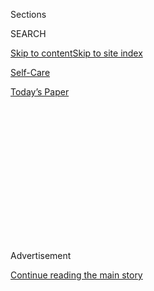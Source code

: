 <div id="app">

<div>

<div>

<div>

<div class="NYTAppHideMasthead css-1q2w90k e1suatyy0">

<div class="section css-ui9rw0 e1suatyy2">

<div class="css-eph4ug er09x8g0">

<div class="css-6n7j50">

</div>

<span class="css-1dv1kvn">Sections</span>

<div class="css-10488qs">

<span class="css-1dv1kvn">SEARCH</span>

</div>

[Skip to content](#site-content)[Skip to site
index](#site-index)

</div>

<div id="masthead-section-label" class="css-1wr3we4 eaxe0e00">

[Self-Care](https://www.nytimes.com/section/style/self-care/)

</div>

<div class="css-10698na e1huz5gh0">

</div>

</div>

<div id="masthead-bar-one" class="section hasLinks css-15hmgas e1csuq9d3">

<div class="css-uqyvli e1csuq9d0">

</div>

<div class="css-1uqjmks e1csuq9d1">

</div>

<div class="css-9e9ivx">

[](https://myaccount.nytimes.com/auth/login?response_type=cookie&client_id=vi)

</div>

<div class="css-1bvtpon e1csuq9d2">

[Today’s
Paper](https://www.nytimes.com/section/todayspaper)

</div>

</div>

</div>

</div>

<div data-aria-hidden="false">

<div id="site-content" data-role="main">

<div>

<div class="css-1aor85t" style="opacity:0.000000001;z-index:-1;visibility:hidden">

<div class="css-1hqnpie">

<div class="css-epjblv">

<span class="css-17xtcya">[Self-Care](/section/style/self-care/)</span><span class="css-x15j1o">|</span><span class="css-fwqvlz">Are
There Benefits to Collagen
Supplements?</span>

</div>

<div class="css-k008qs">

<div class="css-1iwv8en">

<span class="css-18z7m18"></span>

<div>

</div>

</div>

<span class="css-1n6z4y">https://nyti.ms/2rsZ6DF</span>

<div class="css-1705lsu">

<div class="css-4xjgmj">

<div class="css-4skfbu" data-role="toolbar" data-aria-label="Social Media Share buttons, Save button, and Comments Panel with current comment count" data-testid="share-tools">

  - 
  - 
  - 
  - 
    
    <div class="css-6n7j50">
    
    </div>

  - 

</div>

</div>

</div>

</div>

</div>

</div>

<div id="NYT_TOP_BANNER_REGION" class="css-13pd83m">

</div>

<div id="top-wrapper" class="css-1sy8kpn">

<div id="top-slug" class="css-l9onyx">

Advertisement

</div>

[Continue reading the main
story](#after-top)

<div class="ad top-wrapper" style="text-align:center;height:100%;display:block;min-height:250px">

<div id="top" class="place-ad" data-position="top" data-size-key="top">

</div>

</div>

<div id="after-top">

</div>

</div>

<div>

<div id="sponsor-wrapper" class="css-1hyfx7x">

<div id="sponsor-slug" class="css-19vbshk">

Supported by

</div>

[Continue reading the main
story](#after-sponsor)

<div id="sponsor" class="ad sponsor-wrapper" style="text-align:center;height:100%;display:block">

</div>

<div id="after-sponsor">

</div>

</div>

<div class="css-186x18t">

SCAM OR NOT

</div>

<div class="css-1vkm6nb ehdk2mb0">

# Are There Benefits to Collagen Supplements?

</div>

Maybe\! But get ready for a long-term
relationship.

<div class="css-79elbk" data-testid="photoviewer-wrapper">

<div class="css-z3e15g" data-testid="photoviewer-wrapper-hidden">

</div>

<div class="css-1a48zt4 ehw59r15" data-testid="photoviewer-children">

![<span class="css-cnj6d5 e1z0qqy90" itemprop="copyrightHolder"><span class="css-1ly73wi e1tej78p0">Credit...</span><span><span>Photo
Illustration by The New York Times;
Shutterstock</span></span></span>](https://static01.nyt.com/images/2019/11/06/fashion/06scams-collagen2/06scams-collagen2-articleLarge.jpg?quality=75&auto=webp&disable=upscale)

</div>

</div>

<div class="css-18e8msd">

<div class="css-vp77d3 epjyd6m0">

<div class="css-1baulvz">

By <span class="css-1baulvz last-byline" itemprop="name">Gabriela
Ulloa</span>

</div>

</div>

  - 
    
    <div class="css-ld3wwf e16638kd2">
    
    Published Nov. 9, 2019Updated Nov. 11,
    2019
    
    </div>

  - 
    
    <div class="css-4xjgmj">
    
    <div class="css-pvvomx" data-role="toolbar" data-aria-label="Social Media Share buttons, Save button, and Comments Panel with current comment count" data-testid="share-tools">
    
      - 
      - 
      - 
      - 
        
        <div class="css-6n7j50">
        
        </div>
    
      - 
    
    </div>
    
    </div>

</div>

</div>

<div class="section meteredContent css-1r7ky0e" name="articleBody" itemprop="articleBody">

<div class="css-1fanzo5 StoryBodyCompanionColumn">

<div class="css-53u6y8">

It will make your skin look dewy and fresh, your bones and nails strong,
and your joints pain-free. These are the claims made by the countless
manufacturers of collagen supplements that come in the form of powders,
pills and creams. For that reason, it’s no surprise that collagen has
become a widely sought-after ingredient in the wellness and beauty
communities. But collagen’s efficacy is still pretty up in the air.
Frustrated? Here’s what we know.

-----

## What is collagen?

Collagen is one of the most[abundant
proteins](https://www.ncbi.nlm.nih.gov/pmc/articles/PMC2846778/) in the
body. In fact, collagen is “[the main structural
protein](https://pdfs.semanticscholar.org/6667/18c2d1ec539560350877bfe8212ba37ee2ae.pdf?_ga=2.110665990.264799597.1571862250-1979460952.1571862250)that
forms the [connective
tissue](https://www.ncbi.nlm.nih.gov/books/NBK21582/) throughout our
body, from skin to bones, muscles, tendons and ligaments,” said Dr.
[Shari Marchbein,](https://drsharimarchbein.com/) a board-certified
dermatologist based in New York. It’s no wonder that the bottled up
version of this protein (usually made of animal collagen) is in high
demand.

Collagen makes up a whopping 80 percent of our skin, and works with
another protein called elastin that — yes, you guessed it — keeps our
skin elastic. But as we age, our bodies naturally start reducing
collagen
[production](https://www.ncbi.nlm.nih.gov/pmc/articles/PMC1606623/). The
board-certified dermatologist Dr. [Whitney
Bowe](https://drwhitneybowe.com/)described our body’s collagen as “ropes
of protein in the skin.” When we’re young, the rope remains tight, but
as we age, the ends begin to fray. Essentially, our bodies are not able
to replace the collagen we are losing as quickly as it is breaking down.
Starting in our 20s, we begin losing about [1
percent](https://www.ncbi.nlm.nih.gov/pmc/articles/PMC3583892/)of our
collagen each year, said Dr. Bowe. This, unfortunately, means drier
skin. [Sun exposure,](https://core.ac.uk/download/pdf/81940824.pdf)
cigarette smoke and pollution can also accelerate collagen breakdown.
“The concept of supplementing our collagen, especially [as we age and
as our body’s natural collagen production
declines](https://www.ncbi.nlm.nih.gov/pmc/articles/PMC1606623/), is
incredibly appealing from a dermatologic standpoint,” she said.

</div>

</div>

<div class="css-1fanzo5 StoryBodyCompanionColumn">

<div class="css-53u6y8">

Collagen peptides (also referred to as hydrolyzed collagen) which are in
supplements, are different. They’re made of the same amino acids as
collagen but are more easily absorbed by our bodies. That’s because
[they are much shorter chains of amino acids than
collagen](https://www.furtherfood.com/difference-between-collagen-gelatin-collagen-peptides-hydrolyzed-collagen-explained-by-nutritionist/),
making them more easily absorbed into our
[bloodstream](https://www.ncbi.nlm.nih.gov/pubmed/16076145) (i.e. more
digestible). That said, Dr. Marchbein reminds us that, “how much of the
supplement is absorbed and whether those amino acids make it to their
target organs to act as the building blocks to make more collagen is
still up for debate.” Be sure to look at the label as companies often,
or at least *should*, disclose what their product contains.

-----

## Does collagen work?

Some studies show that taking collagen supplements for several months
can improve skin
[elasticity](https://www.ncbi.nlm.nih.gov/pubmed/26840887), (i.e.,
wrinkles and roughness) as well as [signs of
aging](https://www.ncbi.nlm.nih.gov/pubmed/26362110). Others have shown
that consuming collagen can increase density in bones weakened with age
and can improve [joint](https://www.ncbi.nlm.nih.gov/pubmed/26267777),
back and
[knee](https://nutritionj.biomedcentral.com/articles/10.1186/s12937-016-0130-8?utm_campaign=B2B+Website&utm_medium=email&_hsenc=p2ANqtz-8boAuPkblnh0HOMhfQk99V4tjBBfFKPMleWTkA7yq7T8edePwyz0iYKfdhzXSbTKHekqMS0lblBSQD0JK3Q3F_VwOChg&_hsmi=25837964&utm_conten)
pain. But many of these studies are small and funded by companies that
make the product, increasing the opportunity for bias in the results.

It is possible that some of these benefits are attainable, according to
a 2019 literature review in the [Journal of Drugs in
Dermatology](https://jddonline.com/articles/dermatology/S1545961619P0009X/).
The review found some data from double-blind placebo controlled studies
to support that collagen could increase skin elasticity, collagen
density and overall hydration.

But a lot more evidence is needed. Dr. Bowe believes that the studies,
“though small and preliminary,” show promise. She said she has begun
recommending ingestible collagen to her patients and has witnessed
noticeable benefits in terms of skin elasticity, firmness and hydration.
(She often recommends [powder
based](https://onlinelibrary.wiley.com/doi/full/10.1111/jocd.12174)
supplements.)

</div>

</div>

<div class="css-1fanzo5 StoryBodyCompanionColumn">

<div class="css-53u6y8">

-----

## What’s the best way to absorb collagen?

Absorption can be a tricky game, especially when it comes to a huge
molecule like natural collagen. Smaller peptides can more easily pass
through our intestinal barrier and into our bloodstream. (In theory,
this is what all good supplements should be able to do.) The body can,
in theory, utilize absorbed collagen peptides in areas that need repair
the most.

Like with any fad, beauty and wellness see an opening and many companies
have jumped on the collagen bandwagon fairly quickly. [Pills,
powders](https://pubs.acs.org/doi/abs/10.1021/acs.jafc.6b05679), topical
creams and
[liquids](http://www.jmnn.org/article.asp?issn=2278-1870;year=2015;volume=4;issue=1;spage=47;epage=53;aulast=Borumand)
are all out there, promising to beautify your skin and strengthen your
bones.

Powders are the most popular because they’re easy to add to smoothies,
coffee or even water. In terms of dosage, Dr. Debra Jaliman, another
board-certified dermatologist, recommends always following the
directions on the bottle because no two supplements are made equally.

As for topical creams, Dr. Bowe explained that because collagen is
produced in the deeper level of the skin, called the dermis (which is
lower than the epidermis), it is very hard for topical collagen to
actually make it there.

(Watch out for products marketed as “plant-based collagen.” They don’t
actually contain collagen, and though they say they support collagen
production, the science is not there to back it
up.)

</div>

</div>

<div class="css-1fanzo5 StoryBodyCompanionColumn">

<div class="css-53u6y8">

-----

</div>

</div>

<div id="is-this-a-scam" class="section interactive-content interactive-size-scoop css-m2zfm8" data-id="100000006519225">

## Is This A Scam?

<div class="css-17ih8de interactive-body" data-sourceid="100000006519225">

<div class="g-story g-freebird g-max-limit" data-preview-slug="2019-03-10-vi-freebird">

</div>

<div id="is-this-a-scam">

### Is ...

<div class="g-scams">

<span class="g-scam">
[](https://www.nytimes.com/2019/10/16/style/self-care/celery-juice-benefits.html)</span>

Celery Juice

<span class="g-comma"></span>

,

<span class="g-scam">
[](https://www.nytimes.com/2019/10/16/style/self-care/kombucha-benefits.html)</span>

Kombucha

<span class="g-comma"></span>

,

<span class="g-scam">
[](https://www.nytimes.com/2019/10/16/style/self-care/activated-charcoal-benefits.html)</span>

Activated Charcoal

<span class="g-comma"></span>

,

<span class="g-scam">
[](https://www.nytimes.com/2019/10/16/style/self-care/cbd-oil-benefits.html)</span>

CBD

<span class="g-comma"></span>

,

<span class="g-scam">
[](https://www.nytimes.com/2019/10/16/style/self-care/turmeric-benefits.html)</span>

Turmeric

<span class="g-comma"></span>

,

<span class="g-scam">
[](https://www.nytimes.com/2019/11/01/style/self-care/fish-oil-benefits.html)</span>

Fish Oil

<span class="g-comma"></span>

,

<span class="g-scam">
[](https://www.nytimes.com/2019/11/15/style/chlorophyll-benefits.html)</span>

Chlorophyll

<span class="g-comma"></span>

,

<span class="g-scam">
[](https://www.nytimes.com/2019/11/23/style/self-care/intermittent-fasting-benefits.html)</span>

Intermittent Fasting

<span class="g-comma"></span>

,

<span class="g-scam">
[](https://www.nytimes.com/2020/01/02/style/self-care/keto-diet-explained-benefits.html)</span>

The Keto Diet

<span class="g-comma"></span>

,

<span class="g-scam">
[](https://www.nytimes.com/2019/11/27/style/self-care/probiotics-benefits.html)</span>

Probiotics

<span class="g-comma"></span>

,

<span class="g-scam">
[](https://www.nytimes.com/2019/11/09/style/self-care/collagen-benefits.html)</span>

Collagen

<span class="g-comma"></span>

,

<span class="g-scam">
[](https://www.nytimes.com/2020/02/13/style/self-care/coffee-benefits.html)</span>

Coffee

<span class="g-comma"></span>

,

</div>

### A Scam?

<div id="g-tagline-wrap">

Facts about wellness.

Will these trends change your life — or

take your money?

</div>

</div>

</div>

</div>

<div class="css-1fanzo5 StoryBodyCompanionColumn">

<div class="css-53u6y8">

-----

## So, should you try collagen?

Maybe\! But get ready for a very committed relationship. If collagen
does work, and you’re looking for long-lasting effects, you’ll have to
take supplements for the rest of your life. Why? The answer is
collagenase. According to Dr. Jaliman, our bodies are constantly
producing this enzyme and it eats away at our natural collagen. So if
collagen supplements improve your skin, bones and joints, you’ll need to
keep taking them.

One of the biggest downsides of consuming collagen, said [Dr. Robert
Anolik](https://www.charlottesbook.com/bookentries/robert-anolik-md/), a
clinical assistant professor of dermatology at the N.Y.U. School of
Medicine, is that just because you’re taking collagen that doesn’t mean
it’s all going directly to your skin.

-----

</div>

</div>

<div class="css-1fanzo5 StoryBodyCompanionColumn">

<div class="css-53u6y8">

## How do I take collagen?

Collagen supplements — like most supplements — are not closely regulated
by the F.D.A. Some supplements carry a
[USP](https://well.blogs.nytimes.com/2015/02/12/107141/)[Verified
label](https://well.blogs.nytimes.com/2015/02/12/107141/), which is
better than nothing. But it is very hard to [police what ingredients are
in a
product.](https://www.consumerreports.org/supplements/how-to-choose-supplements-wisely/)

You should also take into consideration the foods you already consume.
Dr. Bowe said when it comes to bovine, marine, or porcine collagen in
food, the bones and skin are the richest sources, but most people aren’t
eating those parts. She recommended bone broth as an easy collagen-rich
option. Dr. Jaliman also pointed out that bone broth is rich in amino
acids, “so it may help with collagen production” but there is very
little research or evidence to support that it has benefits for the
skin.

The good news is: if you’re ingesting the recommended dose, there are no
documented downsides of taking collagen peptides, aside from the
not-so-frugal cost — products range anywhere from
[$20](https://www.sephora.com/product/collagen-peptides-P433638?gclsrc=aw.ds&gclid=EAIaIQobChMI15qh8rqu3gIVkI7ICh1ibg3JEAYYAiABEgK_OvD_BwE&skuId=2131589)
to upward[of
$200](https://store.draxe.com/products/bone-broth-collagen-vanilla?variant=23863390341&gclid=EAIaIQobChMIqPeMpqGu3gIVUVmGCh0jKw-kEAQYBCABEgLb8vD_BwE)
for a limited supply. So, it’s your choice. We just report the
facts.

</div>

</div>

<div id="XX-scam-horizontal-rule" class="section interactive-content interactive-size-scoop css-1fwl6kh" data-id="100000006520452">

<div class="css-17ih8de interactive-body" data-sourceid="100000006520452">

</div>

</div>

</div>

<div>

</div>

<div>

</div>

<div>

</div>

<div>

<div id="bottom-wrapper" class="css-1ede5it">

<div id="bottom-slug" class="css-l9onyx">

Advertisement

</div>

[Continue reading the main
story](#after-bottom)

<div id="bottom" class="ad bottom-wrapper" style="text-align:center;height:100%;display:block;min-height:90px">

</div>

<div id="after-bottom">

</div>

</div>

</div>

</div>

</div>

## Site Index

<div>

</div>

## Site Information Navigation

  - [© <span>2020</span> <span>The New York Times
    Company</span>](https://help.nytimes.com/hc/en-us/articles/115014792127-Copyright-notice)

<!-- end list -->

  - [NYTCo](https://www.nytco.com/)
  - [Contact
    Us](https://help.nytimes.com/hc/en-us/articles/115015385887-Contact-Us)
  - [Work with us](https://www.nytco.com/careers/)
  - [Advertise](https://nytmediakit.com/)
  - [T Brand Studio](http://www.tbrandstudio.com/)
  - [Your Ad
    Choices](https://www.nytimes.com/privacy/cookie-policy#how-do-i-manage-trackers)
  - [Privacy](https://www.nytimes.com/privacy)
  - [Terms of
    Service](https://help.nytimes.com/hc/en-us/articles/115014893428-Terms-of-service)
  - [Terms of
    Sale](https://help.nytimes.com/hc/en-us/articles/115014893968-Terms-of-sale)
  - [Site
    Map](https://spiderbites.nytimes.com)
  - [Help](https://help.nytimes.com/hc/en-us)
  - [Subscriptions](https://www.nytimes.com/subscription?campaignId=37WXW)

</div>

</div>

</div>

</div>
